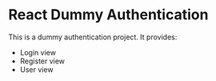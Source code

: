 # React Dummy Authentication

This is a dummy authentication project. It provides:

- Login view
- Register view
- User view
